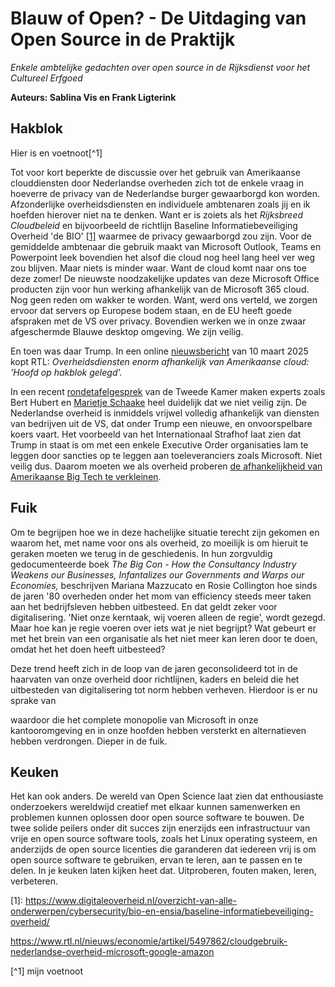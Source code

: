 
# Blauw of Open? - De Uitdaging van Open Source in de Praktijk 

*Enkele ambtelijke gedachten over open source in de Rijksdienst voor het Cultureel Erfgoed*

**Auteurs: Sablina Vis en Frank Ligterink**

## Hakblok 


Hier is en voetnoot[^1] 

Tot voor kort beperkte de discussie over het gebruik van Amerikaanse clouddiensten door Nederlandse overheden zich tot de enkele vraag in hoeverre de privacy van de Nederlandse burger gewaarborgd kon worden. Afzonderlijke overheidsdiensten en individuele ambtenaren zoals jij en ik hoefden hierover niet na te denken. Want er is zoiets als het *Rijksbreed Cloudbeleid* en bijvoorbeeld de richtlijn Baseline Informatiebeveiliging Overheid 'de BIO' [[1]](#fn1)  waarmee de privacy gewaarborgd zou zijn. Voor de gemiddelde ambtenaar die gebruik maakt van Microsoft Outlook, Teams en Powerpoint leek bovendien het alsof die cloud nog heel lang heel ver weg zou blijven. Maar niets is minder waar. Want de cloud komt naar ons toe deze zomer! De nieuwste noodzakelijke updates van deze Microsoft Office producten zijn voor hun werking afhankelijk van de Microsoft 365 cloud. Nog geen reden om wakker te worden. Want, werd ons verteld, we zorgen ervoor dat servers op Europese bodem staan, en de EU heeft goede afspraken met de VS over privacy. Bovendien werken we in onze zwaar afgeschermde Blauwe desktop omgeving. We zijn veilig. 

En toen was daar Trump. In een online [nieuwsbericht](https://www.rtl.nl/nieuws/economie/artikel/5497862/cloudgebruik-nederlandse-overheid-microsoft-google-amazon) van 10 maart 2025  kopt RTL: *Overheidsdiensten enorm afhankelijk van Amerikaanse cloud: 'Hoofd op hakblok gelegd'.*

In een recent [rondetafelgesprek](https://berthub.eu/articles/posts/digitale-soevereiniteit-rijksoverheid-13-februari-2025/) van de Tweede Kamer maken experts zoals Bert Hubert en [Marietje Schaake](https://www.atlascontact.nl/boek/de-tech-coup/) heel duidelijk dat we niet veilig zijn. De Nederlandse overheid is inmiddels vrijwel volledig afhankelijk van diensten van bedrijven uit de VS, dat onder Trump een nieuwe, en onvoorspelbare koers vaart. Het voorbeeld van het Internationaal Strafhof laat zien dat Trump in staat is om met een enkele Executive Order organisaties lam te leggen door sancties op te leggen aan toeleveranciers zoals Microsoft. Niet veilig dus. Daarom moeten we als overheid proberen [de afhankelijkheid van Amerikaanse Big Tech te verkleinen](https://decorrespondent.nl/15937/europa-is-veel-te-afhankelijk-van-amerikaanse-tech-waar-blijft-het-nederlandse-crisisteam-dat-onze-eigen-cloud-optuigt/c40b007b-e05b-02cb-0621-afbdd436514a). 

## Fuik 

Om te begrijpen hoe we in deze hachelijke situatie terecht zijn gekomen en waarom het, met name voor ons als overheid, zo moeilijk is om hieruit te geraken moeten we terug in de geschiedenis. In hun zorgvuldig gedocumenteerde boek *The Big Con - How the Consultancy Industry Weakens our Businesses, Infantalizes our Governments and Warps our Economies,* beschrijven Mariana Mazzucato en Rosie Collington hoe sinds de jaren '80 overheden onder het mom van efficiency steeds meer taken aan het bedrijfsleven hebben uitbesteed. En dat geldt zeker voor digitalisering. 'Niet onze kerntaak, wij voeren alleen de regie', wordt gezegd. Maar hoe kan je regie voeren over iets wat je niet begrijpt? Wat gebeurt er met het brein van een organisatie als het niet meer kan leren door te doen, omdat het het doen heeft uitbesteed? 

  
  

Deze trend heeft zich in de loop van de jaren geconsolideerd tot in de haarvaten van onze overheid door richtlijnen, kaders en beleid die het uitbesteden van digitalisering tot norm hebben verheven. Hierdoor is er nu sprake van 

 waardoor die het  complete monopolie van Microsoft in onze kantooromgeving en in onze hoofden hebben versterkt en alternatieven hebben verdrongen. Dieper in de fuik. 

## Keuken 

Het kan ook anders. De wereld van Open Science laat zien dat enthousiaste onderzoekers wereldwijd creatief met elkaar kunnen samenwerken en problemen kunnen oplossen door open source software te bouwen. De twee solide peilers onder dit succes zijn enerzijds een infrastructuur van vrije en open source software tools, zoals het Linux operating systeem, en anderzijds de open source licenties die garanderen dat iedereen vrij is om open source software te gebruiken, ervan te leren, aan te passen en te delen. In je keuken laten kijken heet dat. Uitproberen, fouten maken, leren, verbeteren. 


<a name="fn1">[1]</a>: https://www.digitaleoverheid.nl/overzicht-van-alle-onderwerpen/cybersecurity/bio-en-ensia/baseline-informatiebeveiliging-overheid/


https://www.rtl.nl/nieuws/economie/artikel/5497862/cloudgebruik-nederlandse-overheid-microsoft-google-amazon 



[^1] mijn voetnoot 